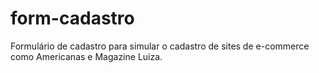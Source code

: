 # form-cadastro
Formulário de cadastro para simular o cadastro de sites de e-commerce como Americanas e Magazine Luiza.
